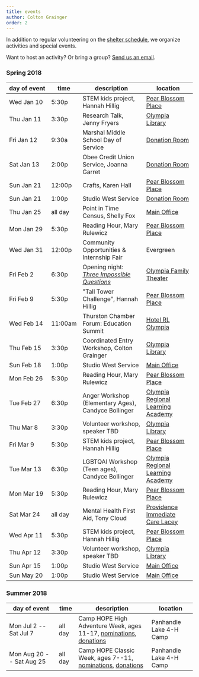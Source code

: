```yaml
---
title: events 
author: Colton Grainger
order: 2 
---
```


In addition to regular volunteering on the [shelter schedule](https://www.volgistics.com/ex/portal.dll/?from=189830), we organize activities and special events. 

Want to host an activity? Or bring a group? [Send us an email](mailto:coltong@fscss.org).  

### Spring 2018

day&nbsp;of&nbsp;event | time | description | location
--- | --- | --- | ---
Wed Jan 10 | 5:30p | STEM kids project, Hannah Hillig | [Pear Blossom Place][pbp]
Thu Jan 11 | 3:30p | Research Talk, Jenny Fryers | [Olympia Library][lib]
Fri Jan 12 | 9:30a | Marshal Middle School Day of Service | [Donation Room][fsc]
Sat Jan 13 | 2:00p | Obee Credit Union Service, Joanna Garret | [Donation Room][fsc]
Sun Jan 21 | 12:00p | Crafts, Karen Hall | [Pear Blossom Place][pbp]
Sun Jan 21 | 1:00p | Studio West Service | [Donation Room][fsc]
Thu Jan 25 | all day | Point in Time Census, Shelly Fox | [Main Office][fsc]
Mon Jan 29 | 5:30p | Reading Hour, Mary Rulewicz | [Pear Blossom Place][pbp]
Wed Jan 31 | 12:00p | Community Opportunities & Internship Fair | Evergreen
Fri Feb 2  | 6:30p | Opening night: *[Three Impossible Questions](http://olyft.org/3-impossible-questions/)* | [Olympia Family Theater][olf]
Fri Feb 9  | 5:30p | "Tall Tower Challenge", Hannah Hillig | [Pear Blossom Place][pbp]
Wed Feb 14 | 11:00am | Thurston Chamber Forum: Education Summit | [Hotel RL Olympia][rl]
Thu Feb 15 | 3:30p | Coordinated Entry Workshop, Colton Grainger | [Olympia Library][lib]
Sun Feb 18 | 1:00p | Studio West Service | [Main Office][fsc]
Mon Feb 26 | 5:30p | Reading Hour, Mary Rulewicz | [Pear Blossom Place][pbp]
Tue Feb 27 | 6:30p | Anger Workshop (Elementary Ages), Candyce Bollinger | [Olympia Regional Learning Academy][orla]
Thu Mar 8  | 3:30p | Volunteer workshop, speaker TBD | [Olympia Library][lib] 
Fri Mar 9  | 5:30p | STEM kids project, Hannah Hillig | [Pear Blossom Place][pbp]
Tue Mar 13 | 6:30p | LGBTQAI Workshop (Teen ages), Candyce Bollinger | [Olympia Regional Learning Academy][orla]
Mon Mar 19 | 5:30p | Reading Hour, Mary Rulewicz | [Pear Blossom Place][pbp] 
Sat Mar 24 | all day | Mental Health First Aid, Tony Cloud | [Providence Immediate Care Lacey][prov]
Wed Apr 11 | 5:30p | STEM kids project, Hannah Hillig | [Pear Blossom Place][pbp]
Thu Apr 12 | 3:30p | Volunteer workshop, speaker TBD | [Olympia Library][lib] 
Sun Apr 15 | 1:00p | Studio West Service | [Main Office][fsc]
Sun May 20 | 1:00p | Studio West Service | [Main Office][fsc]

### Summer 2018

day&nbsp;of&nbsp;event | time | description | location
--- | --- | --- | ---
Mon Jul 2 -- Sat Jul 7 | all day | Camp HOPE High Adventure Week,  ages 11-17, [nominations](https://docs.google.com/forms/d/e/1FAIpQLSePRAvyKdw3L1SFhbQGdpqhkuzhbik5E5yMBwgjv6zIyu5U0w/viewform), [donations](https://commerce.ayt360.org/Compass360WebPortals/eCommerce/org=fscss.org/request=donations) | Panhandle Lake 4-H Camp
Mon Aug 20 -- Sat Aug 25 | all day | Camp HOPE Classic Week,  ages 7--11, [nominations](https://docs.google.com/forms/d/e/1FAIpQLSePRAvyKdw3L1SFhbQGdpqhkuzhbik5E5yMBwgjv6zIyu5U0w/viewform), [donations](https://commerce.ayt360.org/Compass360WebPortals/eCommerce/org=fscss.org/request=donations) | Panhandle Lake 4-H Camp

[pbp]: https://www.google.com/maps/place/Pear+Blossom+Place/@47.0423792,-122.8932699,17z/data=!3m1!4b1!4m5!3m4!1s0x549174e1d548747f:0x4e89b380a6ff5f9e!8m2!3d47.0423792!4d-122.8910812
[fsc]: https://www.google.com/maps/place/Family+Support+Center/@47.0459107,-122.9042318,17z/data=!3m1!4b1!4m5!3m4!1s0x5491751bc115f4a1:0xa72d6746d527f48e!8m2!3d47.0459107!4d-122.9020431
[lib]: https://www.google.com/maps/place/Olympia+Timberland+Library/@47.0412387,-122.9002976,17z/data=!3m1!4b1!4m5!3m4!1s0x5491751d90a12da9:0x8a9f18ea3ed43d65!8m2!3d47.0412387!4d-122.8981089
[orla]: https://www.google.com/maps/place/Olympia+Regional+Learning+Academy/@47.0371244,-122.8701067,17z/data=!3m1!4b1!4m5!3m4!1s0x0:0x1b81b1e5ac518517!8m2!3d47.0371244!4d-122.867918
[prov]: https://www.google.com/maps/place/Providence+Immediate+Care+Lacey/@47.0042043,-122.8241121,17z/data=!3m1!4b1!4m5!3m4!1s0x0:0xc227b5a1b7897759!8m2!3d47.0042043!4d-122.8219234
[olf]: https://www.google.com/maps/place/Olympia+Family+Theater/@47.0455796,-122.8949079,15z/data=!4m5!3m4!1s0x0:0xf516848f82fe4804!8m2!3d47.0455796!4d-122.8949079?sa=X&ved=0ahUKEwjZp-fVqOrYAhVX6mMKHecpBCAQ_BIIfDAN
[rl]: https://www.google.com/maps/place/Hotel+RL+Olympia+by+Red+Lion/@47.0275609,-122.9150658,17z/data=!3m1!4b1!4m5!3m4!1s0x54917456da117c1d:0xa6dfdaf9bc0519a!8m2!3d47.0275609!4d-122.9128718
